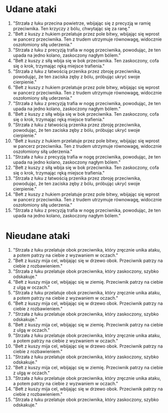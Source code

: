 
# Udane ataki
1. "Strzała z łuku przecina powietrze, wbijając się z precyzją w ramię przeciwnika. Ten krzyczy z bólu, chwytając się za ranę."
2. "Bełt z kuszy z hukiem przelatuje przez pole bitwy, wbijając się wprost w pancerz przeciwnika. Ten z trudem utrzymuje równowagę, widocznie oszołomiony siłą uderzenia."
3. "Strzała z łuku z precyzją trafia w nogę przeciwnika, powodując, że ten upada na jedno kolano, zaskoczony nagłym bólem."
4. "Bełt z kuszy z siłą wbija się w bok przeciwnika. Ten zaskoczony, cofa się o krok, trzymając ręką miejsce trafienia."
5. "Strzała z łuku z łatwością przenika przez zbroję przeciwnika, powodując, że ten zaciska zęby z bólu, próbując ukryć swoje cierpienie."
6. "Bełt z kuszy z hukiem przelatuje przez pole bitwy, wbijając się wprost w pancerz przeciwnika. Ten z trudem utrzymuje równowagę, widocznie oszołomiony siłą uderzenia."
7. "Strzała z łuku z precyzją trafia w nogę przeciwnika, powodując, że ten upada na jedno kolano, zaskoczony nagłym bólem."
8. "Bełt z kuszy z siłą wbija się w bok przeciwnika. Ten zaskoczony, cofa się o krok, trzymając ręką miejsce trafienia."
9. "Strzała z łuku z łatwością przenika przez zbroję przeciwnika, powodując, że ten zaciska zęby z bólu, próbując ukryć swoje cierpienie."
10. "Bełt z kuszy z hukiem przelatuje przez pole bitwy, wbijając się wprost w pancerz przeciwnika. Ten z trudem utrzymuje równowagę, widocznie oszołomiony siłą uderzenia."
11. "Strzała z łuku z precyzją trafia w nogę przeciwnika, powodując, że ten upada na jedno kolano, zaskoczony nagłym bólem."
12. "Bełt z kuszy z siłą wbija się w bok przeciwnika. Ten zaskoczony, cofa się o krok, trzymając ręką miejsce trafienia."
13. "Strzała z łuku z łatwością przenika przez zbroję przeciwnika, powodując, że ten zaciska zęby z bólu, próbując ukryć swoje cierpienie."
14. "Bełt z kuszy z hukiem przelatuje przez pole bitwy, wbijając się wprost w pancerz przeciwnika. Ten z trudem utrzymuje równowagę, widocznie oszołomiony siłą uderzenia."
15. "Strzała z łuku z precyzją trafia w nogę przeciwnika, powodując, że ten upada na jedno kolano, zaskoczony nagłym bólem."


# Nieudane ataki

1. "Strzała z łuku przelatuje obok przeciwnika, który zręcznie unika ataku, a potem patrzy na ciebie z wyzwaniem w oczach."
2. "Bełt z kuszy mija cel, wbijając się w drzewo obok. Przeciwnik patrzy na ciebie z rozbawieniem."
3. "Strzała z łuku przelatuje obok przeciwnika, który zaskoczony, szybko odskakuje."
4. "Bełt z kuszy mija cel, wbijając się w ziemię. Przeciwnik patrzy na ciebie z ulgą w oczach."
5. "Strzała z łuku przelatuje obok przeciwnika, który zręcznie unika ataku, a potem patrzy na ciebie z wyzwaniem w oczach."
6. "Bełt z kuszy mija cel, wbijając się w drzewo obok. Przeciwnik patrzy na ciebie z rozbawieniem."
7. "Strzała z łuku przelatuje obok przeciwnika, który zaskoczony, szybko odskakuje."
8. "Bełt z kuszy mija cel, wbijając się w ziemię. Przeciwnik patrzy na ciebie z ulgą w oczach."
9. "Strzała z łuku przelatuje obok przeciwnika, który zręcznie unika ataku, a potem patrzy na ciebie z wyzwaniem w oczach."
10. "Bełt z kuszy mija cel, wbijając się w drzewo obok. Przeciwnik patrzy na ciebie z rozbawieniem."
11. "Strzała z łuku przelatuje obok przeciwnika, który zaskoczony, szybko odskakuje."
12. "Bełt z kuszy mija cel, wbijając się w ziemię. Przeciwnik patrzy na ciebie z ulgą w oczach."
13. "Strzała z łuku przelatuje obok przeciwnika, który zręcznie unika ataku, a potem patrzy na ciebie z wyzwaniem w oczach."
14. "Bełt z kuszy mija cel, wbijając się w drzewo obok. Przeciwnik patrzy na ciebie z rozbawieniem."
15. "Strzała z łuku przelatuje obok przeciwnika, który zaskoczony, szybko odskakuje."

